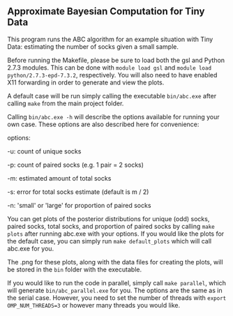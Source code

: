 ## Approximate Bayesian Computation for Tiny Data

This program runs the ABC algorithm for an example situation with Tiny Data: estimating the number of socks given a small sample. 

Before running the Makefile, please be sure to load both the gsl and 
Python 2.7.3 modules. This can be done with `module load gsl` and 
`module load python/2.7.3-epd-7.3.2`, respectively. You will also need to 
have enabled X11 forwarding in order to generate and view the plots.  

A default case will be run simply calling the executable `bin/abc.exe` after calling `make` from the main project folder.

Calling `bin/abc.exe -h` will describe the options available for running your own case. These options are also described here for convenience:

options:

-u: count of unique socks

-p: count of paired socks (e.g. 1 pair = 2 socks)

-m: estimated amount of total socks

-s: error for total socks estimate (default is m / 2)

-n: 'small' or 'large' for proportion of paired socks

You can get plots of the posterior distributions for unique (odd) socks, paired socks, total socks, and proportion of paired socks by calling `make plots` after running abc.exe with your options. If you would like the plots for the default case, you can simply run `make default_plots` which will call abc.exe for you.

The .png for these plots, along with the data files for creating the plots, 
will be stored in the `bin` folder with the executable. 

If you would like to run the code in parallel, simply call `make parallel`, 
which will generate `bin/abc_parallel.exe` for you. The options are the same
as in the serial case. However, you need to set the number of threads with
`export OMP_NUM_THREADS=3` or however many threads you would like.

  

